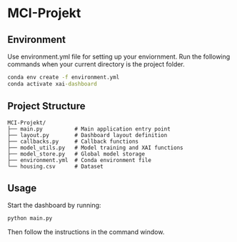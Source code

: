# MCI-Projekt

## Environment
Use environment.yml file for setting up your enviornment. Run the following commands when your current directory is the project folder.

```cmd
conda env create -f environment.yml
conda activate xai-dashboard
```

## Project Structure
```
MCI-Projekt/
├── main.py          # Main application entry point
├── layout.py        # Dashboard layout definition
├── callbacks.py     # Callback functions
├── model_utils.py   # Model training and XAI functions
├── model_store.py   # Global model storage
├── environment.yml  # Conda environment file
└── housing.csv      # Dataset
```

## Usage
Start the dashboard by running:
```cmd
python main.py
```
Then follow the instructions in the command window.

